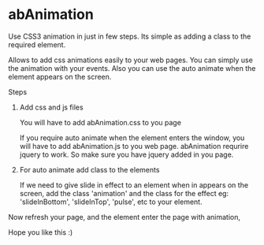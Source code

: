 # abAnimation
Use CSS3 animation in just in few steps. Its simple as adding a class to the required element.


Allows to add css animations easily to your web pages. You can simply use the animation with your events. Also you can use the auto animate when the element appears on the screen.

Steps

1. Add css and js files

    You will have to add abAnimation.css to you page 
    <link href="/path/to/source/abAnimation.css" rel="stylesheet" type="text/css" />
    
    If you require auto animate when the element enters the window, you will have to add abAnimation.js to you web page. abAnimation requrire jquery to work. So make sure you have jquery added in you page. 
    
    <script type="text/javascript" src="path/to/source"></script>

2. For auto animate add class to the elements

    If we need to give slide in effect to an element when in appears on the screen, add the class 'animation' and the class for the effect eg: 'slideInBottom', 'slideInTop', 'pulse', etc to your element.

Now refresh your page, and the element enter the page with animation,

Hope you like this :)
